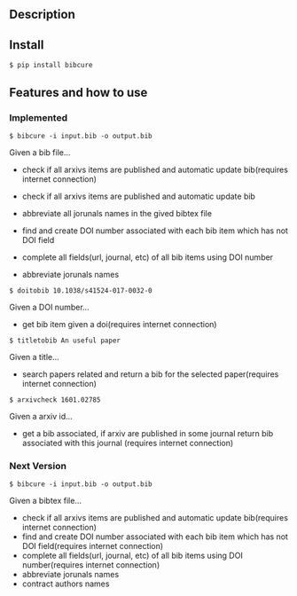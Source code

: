 ## Description

## Install

```
$ pip install bibcure
```
## Features and how to use

### Implemented

```
$ bibcure -i input.bib -o output.bib
```
Given a bib file...
* check if all arxivs items are published and automatic update bib(requires
internet connection)

* check if all arxivs items are published and automatic update bib
* abbreviate all jorunals names in the gived bibtex file
* find and create DOI number associated with each bib item which has not
DOI field
* complete all fields(url, journal, etc) of all bib items using DOI number
* abbreviate jorunals names
```
$ doitobib 10.1038/s41524-017-0032-0
```
Given a DOI number...
* get bib item given a doi(requires
internet connection)

```
$ titletobib An useful paper
```
Given a title...
* search papers related and return a bib for the selected paper(requires
internet connection)
```
$ arxivcheck 1601.02785
```
Given a arxiv id...
* get a bib associated, if arxiv are published in some 
journal return bib associated with this journal (requires internet connection)

### Next Version
```
$ bibcure -i input.bib -o output.bib
```

Given a bibtex file...
* check if all arxivs items are published and automatic update bib(requires
internet connection)
* find and create DOI number associated with each bib item which has not
DOI field(requires
internet connection)
* complete all fields(url, journal, etc) of all bib items using DOI number(requires
internet connection)
* abbreviate jorunals names
* contract authors names
